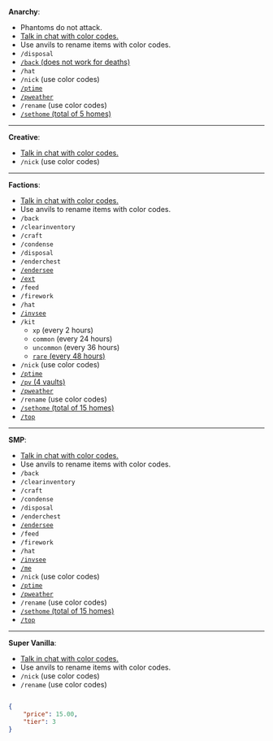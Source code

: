 **Anarchy**:
- Phantoms do not attack.
- <u>Talk in chat with color codes.</u>
- Use anvils to rename items with color codes.
- `/disposal`
- <u>`/back` (does not work for deaths)</u>
- `/hat`
- `/nick` (use color codes)
- <u>`/ptime`</u>
- <u>`/pweather`</u>
- `/rename` (use color codes)
- <u>`/sethome` (total of 5 homes)</u>

---

**Creative**:
- <u>Talk in chat with color codes.</u>
- `/nick` (use color codes)

---

**Factions**:
- <u>Talk in chat with color codes.</u>
- Use anvils to rename items with color codes.
- `/back`
- `/clearinventory`
- `/craft`
- `/condense`
- `/disposal`
- `/enderchest`
- <u>`/endersee`</u>
- <u>`/ext`</u>
- `/feed`
- `/firework`
- `/hat`
- <u>`/invsee`</u>
- `/kit`
  * `xp` (every 2 hours)
  * `common` (every 24 hours)
  * `uncommon` (every 36 hours)
  * <u>`rare` (every 48 hours)</u>
- `/nick` (use color codes)
- <u>`/ptime`</u>
- <u>`/pv` (4 vaults)</u>
- <u>`/pweather`</u>
- `/rename` (use color codes)
- <u>`/sethome` (total of 15 homes)</u>
- <u>`/top`</u>

---

**SMP**:
- <u>Talk in chat with color codes.</u>
- Use anvils to rename items with color codes.
- `/back`
- `/clearinventory`
- `/craft`
- `/condense`
- `/disposal`
- `/enderchest`
- <u>`/endersee`</u>
- `/feed`
- `/firework`
- `/hat`
- <u>`/invsee`</u>
- <u>`/me`</u>
- `/nick` (use color codes)
- <u>`/ptime`</u>
- <u>`/pweather`</u>
- `/rename` (use color codes)
- <u>`/sethome` (total of 15 homes)</u>
- <u>`/top`</u>

---

**Super Vanilla**:
- <u>Talk in chat with color codes.</u>
- Use anvils to rename items with color codes.
- `/nick` (use color codes)
- `/rename` (use color codes)

```json

{
	"price": 15.00,
	"tier": 3
}
